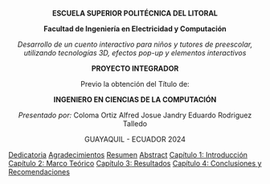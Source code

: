 <div style="text-align: center">

**ESCUELA SUPERIOR POLITÉCNICA DEL LITORAL**

**Facultad de Ingeniería en Electricidad y Computación**

*Desarrollo de un cuento interactivo para niños y tutores de preescolar, utilizando tecnologías 3D, efectos pop-up y elementos interactivos*

**PROYECTO INTEGRADOR**

Previo la obtención del Título de:

**INGENIERO EN CIENCIAS DE LA COMPUTACIÓN**

*Presentado por:*
    Coloma Ortiz Alfred Josue
    Jandry Eduardo Rodriguez Talledo

GUAYAQUIL - ECUADOR
2024

</div>

[Dedicatoria](/dedicatoria.md)
[Agradecimientos](/agradecimientos.md)
[Resumen](/resumen.md)
[Abstract](/abstract.md)
[Capítulo 1: Introducción](/capitulo1_Introduccion.md)
[Capítulo 2: Marco Teórico](/capitulo2_Metodologia.md)
[Capítulo 3: Resultados](/capitulo3_Resultados.md)
[Capítulo 4: Conclusiones y Recomendaciones](/capitulo4_Conclusiones.md)